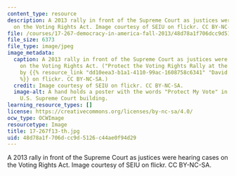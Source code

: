 ```yaml
---
content_type: resource
description: A 2013 rally in front of the Supreme Court as justices were hearing cases
  on the Voting Rights Act. Image courtesy of SEIU on flickr. CC BY-NC-SA.
file: /courses/17-267-democracy-in-america-fall-2013/48d78a1f706dcc9d5126c44ae0f94d29_17-267f13-th.jpg
file_size: 6373
file_type: image/jpeg
image_metadata:
  caption: A 2013 rally in front of the Supreme Court as justices were hearing cases
    on the Voting Rights Act. ("Protect the Voting Rights Rally at the SCOTUS." Photo
    by {{% resource_link "dd10eea3-b1a1-4110-99ac-1608758c6341" "David Sachs / SEIU"
    %}} on flickr. CC BY-NC-SA.)
  credit: Image courtesy of SEIU on flickr. CC BY-NC-SA.
  image-alt: A hand holds a poster with the words "Protect My Vote" in front of the
    U.S. Supreme Court building.
learning_resource_types: []
license: https://creativecommons.org/licenses/by-nc-sa/4.0/
ocw_type: OCWImage
resourcetype: Image
title: 17-267f13-th.jpg
uid: 48d78a1f-706d-cc9d-5126-c44ae0f94d29
---
```

A 2013 rally in front of the Supreme Court as justices were hearing cases on the Voting Rights Act. Image courtesy of SEIU on flickr. CC BY-NC-SA.